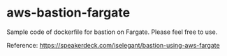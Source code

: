 # aws-bastion-fargate

Sample code of dockerfile for bastion on Fargate.
Please feel free to use.

Reference: https://speakerdeck.com/iselegant/bastion-using-aws-fargate
